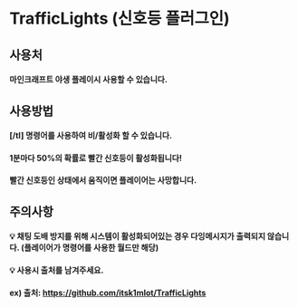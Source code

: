 # TrafficLights (신호등 플러그인)

## 사용처
#### 마인크래프트 야생 플레이시 사용할 수 있습니다.

## 사용방법
#### [/tl] 명령어를 사용하여 비/활성화 할 수 있습니다.
#### 1분마다 50%의 확률로 빨간 신호등이 활성화됩니다!
#### 빨간 신호등인 상태에서 움직이면 플레이어는 사망합니다.

## 주의사항
#### 💡 채팅 도배 방지를 위해 시스템이 활성화되어있는 경우 다잉메시지가 출력되지 않습니다. (플레이어가 명령어를 사용한 월드만 해당)
#### 💡 사용시 출처를 남겨주세요.
#### ex) 출처: https://github.com/itsk1mlot/TrafficLights
